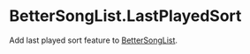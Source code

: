 # BetterSongList.LastPlayedSort

Add last played sort feature to [BetterSongList](https://github.com/kinsi55/BeatSaber_BetterSongList).